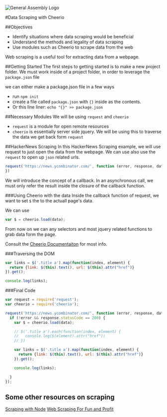 ![General Assembly Logo](http://i.imgur.com/ke8USTq.png)

#Data Scraping with Cheerio

##Objectives

* Identify situations where data scraping would be beneficial
* Understand the methods and legality of data scraping
* Use modules such as Cheerio to scrape data from the web

Web scraping is a useful tool for extracting data from a webpage. 

##Getting Started
The first steps to getting started is to make a new project folder. We must work inside of a project folder, in order to leverage the `package.json` file

we can either make a package.json file in a few ways
* run `npm init`
* create a file called `package.json` with `{}` inside as the contents.
* Or this line liner: `echo "{}" >> package.json`


##Necessary Modules
We will be using `request` and `cheerio`

* `request` is a module for open remote resources
* `cheerio` is essentially server side jquery. We will be using this to traverse the data we get back form `request`

##HackerNews Scraping
In this HackerNews Scraping example, we will use request to just open the data from the webpage. We can use also use the `request` to open up `json` related urls.

```js
request('https://news.ycombinator.com/', function (error, response, data) {
})
```

We will introduce the concept of a callback. In an asynchronous call, we must only refer the result inside the closure of the callback function.


###Using Cheerio with the data
Inside the callback function of request, we want to set `$` the to the actuall page's data.

We can use 

```js
var $ = cheerio.load(data);
```
From now on we can any selectors and most jquery related functions to grab data form the page.

Consult the [Cheerio Documentaiton](https://github.com/cheeriojs/cheerio) for most info.


###Traversing the DOM

```js
var links = $('.title a').map(function(index, element) {
  return {link: $(this).text(), url: $(this).attr("href")}
}).get();

console.log(links);
```

###Final Code
```js
var request = require('request');
var cheerio = require('cheerio');

request('https://news.ycombinator.com/', function (error, response, data) {
  if (!error && response.statusCode == 200) {
    var $ = cheerio.load(data);

    // $('.title a').each(function(index, element) {
    //   console.log($(element).attr("href"))
    // })

    var links = $('.title a').map(function(index, element) {
      return {link: $(this).text(), url: $(this).attr("href")}
    }).get();

    console.log(links);

  }
});

```

## Some other resources on scraping
[Scraping with Node](http://maxogden.com/scraping-with-node.html)
[Web Scraping For Fun and Profit](https://blog.hartleybrody.com/web-scraping/)
